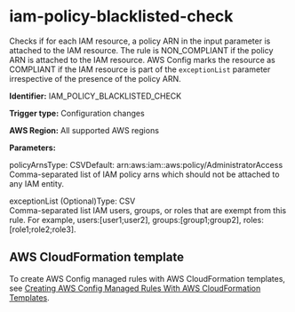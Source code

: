 # iam\-policy\-blacklisted\-check<a name="iam-policy-blacklisted-check"></a>

Checks if for each IAM resource, a policy ARN in the input parameter is attached to the IAM resource\. The rule is NON\_COMPLIANT if the policy ARN is attached to the IAM resource\. AWS Config marks the resource as COMPLIANT if the IAM resource is part of the `exceptionList` parameter irrespective of the presence of the policy ARN\.

**Identifier:** IAM\_POLICY\_BLACKLISTED\_CHECK

**Trigger type:** Configuration changes

**AWS Region:** All supported AWS regions

**Parameters:**

policyArnsType: CSVDefault: arn:aws:iam::aws:policy/AdministratorAccess  
Comma\-separated list of IAM policy arns which should not be attached to any IAM entity\.

exceptionList \(Optional\)Type: CSV  
Comma\-separated list IAM users, groups, or roles that are exempt from this rule\. For example, users:\[user1;user2\], groups:\[group1;group2\], roles:\[role1;role2;role3\]\.

## AWS CloudFormation template<a name="w79aac11c32c17b9d331c15"></a>

To create AWS Config managed rules with AWS CloudFormation templates, see [Creating AWS Config Managed Rules With AWS CloudFormation Templates](aws-config-managed-rules-cloudformation-templates.md)\.